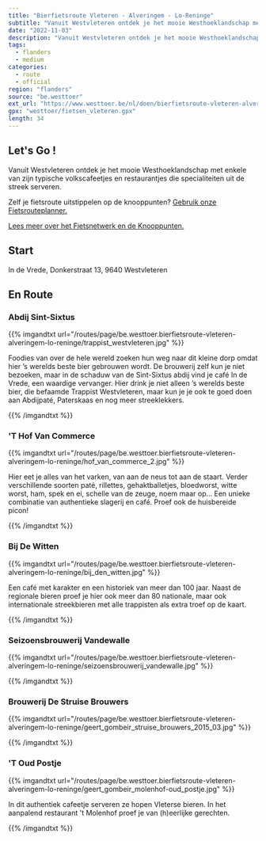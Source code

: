 ```yaml
---
title: "Bierfietsroute Vleteren - Alveringem - Lo-Reninge"
subtitle: "Vanuit Westvleteren ontdek je het mooie Westhoeklandschap met enkele van zijn typische volkscafeetjes en restaurantjes die specialiteiten uit de streek serveren"
date: "2022-11-03"
description: "Vanuit Westvleteren ontdek je het mooie Westhoeklandschap met enkele van zijn typische volkscafeetjes en restaurantjes die specialiteiten uit de streek serveren" 
tags:
  - flanders
  - medium
categories: 
  - route
  - official
region: "flanders"
source: "be.westtoer"
ext_url: "https://www.westtoer.be/nl/doen/bierfietsroute-vleteren-alveringem-lo-reninge"
gpx: "westtoer/fietsen_vleteren.gpx"
length: 34
---
```


## Let's Go !

Vanuit Westvleteren ontdek je het mooie Westhoeklandschap met enkele van zijn typische volkscafeetjes en restaurantjes die specialiteiten uit de streek serveren. 

Zelf je fietsroute uitstippelen op de knooppunten? [Gebruik onze Fietsrouteplanner.](https://www.westtoer.be/nl/fietsrouteplanner)

[Lees meer over het Fietsnetwerk en de Knooppunten.](https://www.westtoer.be/nl/fietsrouteplanner)

## Start 

In de Vrede, Donkerstraat 13, 9640 Westvleteren 

## En Route

### Abdij Sint-Sixtus

{{% imgandtxt url="/routes/page/be.westtoer.bierfietsroute-vleteren-alveringem-lo-reninge/trappist_westvleteren.jpg" %}}

Foodies van over de hele wereld zoeken hun weg naar dit kleine dorp omdat hier ’s werelds beste bier gebrouwen wordt. De brouwerij zelf kun je niet bezoeken, maar in de schaduw van de Sint-Sixtus abdij vind je café In de Vrede, een waardige vervanger. Hier drink je niet alleen ’s werelds beste bier, die befaamde Trappist Westvleteren, maar kun je je ook te goed doen aan Abdijpaté, Paterskaas en nog meer streeklekkers. 

{{% /imgandtxt %}}

### 'T Hof Van Commerce

{{% imgandtxt url="/routes/page/be.westtoer.bierfietsroute-vleteren-alveringem-lo-reninge/hof_van_commerce_2.jpg" %}}

Hier eet je alles van het varken, van aan de neus tot aan de staart. Verder verschillende soorten paté, rillettes, gehaktballetjes, bloedworst, witte worst, ham, spek en ei, schelle van de zeuge, noem maar op… Een unieke combinatie van authentieke slagerij en café. Proef ook de huisbereide picon!

{{% /imgandtxt %}}

### Bij De Witten

{{% imgandtxt url="/routes/page/be.westtoer.bierfietsroute-vleteren-alveringem-lo-reninge/bij_den_witten.jpg" %}}

Een café met karakter en een historiek van meer dan 100 jaar. Naast de regionale bieren proef je hier ook meer dan 80 nationale, maar ook internationale streekbieren met alle trappisten als extra troef op de kaart. 

{{% /imgandtxt %}}

### Seizoensbrouwerij Vandewalle

{{% imgandtxt url="/routes/page/be.westtoer.bierfietsroute-vleteren-alveringem-lo-reninge/seizoensbrouwerij_vandewalle.jpg" %}}

{{% /imgandtxt %}}

### Brouwerij De Struise Brouwers

{{% imgandtxt url="/routes/page/be.westtoer.bierfietsroute-vleteren-alveringem-lo-reninge/geert_gombeir_struise_brouwers_2015_03.jpg" %}}

{{% /imgandtxt %}}

### 'T Oud Postje

{{% imgandtxt url="/routes/page/be.westtoer.bierfietsroute-vleteren-alveringem-lo-reninge/geert_gombeir_molenhof-oud_postje.jpg" %}}

In dit authentiek cafeetje serveren ze hopen Vleterse bieren. In het aanpalend restaurant 't Molenhof proef je van (h)eerlijke gerechten.

{{% /imgandtxt %}}
